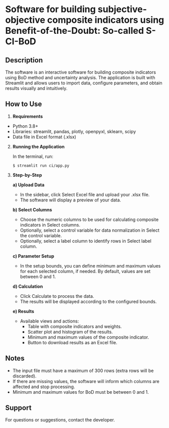 # Software for building subjective-objective composite indicators using Benefit-of-the-Doubt: So-called S-CI-BoD
## Description
The software is an interactive software for building composite indicators using BoD method and uncertainty analysis. The application is built with Streamlit and allows users to import data, configure parameters, and obtain results visually and intuitively.

## How to Use
1. **Requirements**
* Python 3.8+
* Libraries: streamlit, pandas, plotly, openpyxl, sklearn, scipy
* Data file in Excel format (.xlsx)
2. **Running the Application**
  
    In the terminal, run:
  
    ```$ streamlit run ci/app.py ```

3. **Step-by-Step**

   **a) Upload Data**
    * In the sidebar, click Select Excel file and upload your .xlsx file.
    * The software will display a preview of your data.
  
   **b) Select Columns**
    * Choose the numeric columns to be used for calculating composite indicators in Select columns.
    * Optionally, select a control variable for data normalization in Select the control variable.
    * Optionally, select a label column to identify rows in Select label column.
  
   **c) Parameter Setup**
    * In the setup bounds, you can define minimum and maximum values for each selected column, if needed. By default, values are set between 0 and 1.

   **d) Calculation**
    * Click Calculate to process the data.
    * The results will be displayed according to the configured bounds.
  
   **e) Results**
    * Available views and actions:
        * Table with composite indicators and weights.
        * Scatter plot and histogram of the results.
        * Minimum and maximum values of the composite indicator.
        * Button to download results as an Excel file.

## Notes
   * The input file must have a maximum of 300 rows (extra rows will be discarded).
   * If there are missing values, the software will inform which columns are affected and stop processing.
   * Minimum and maximum values for BoD must be between 0 and 1.

## Support
   For questions or suggestions, contact the developer.
